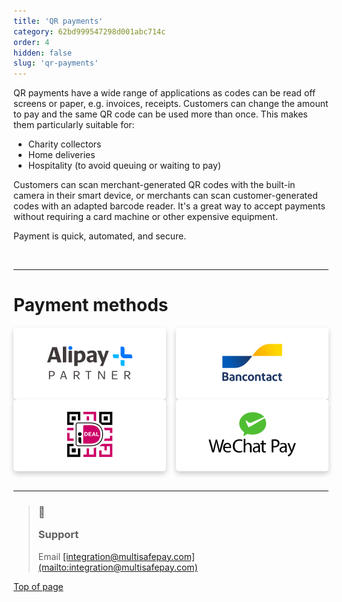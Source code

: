 ```yaml
---
title: 'QR payments'
category: 62bd999547298d001abc714c
order: 4
hidden: false
slug: 'qr-payments'
---
```

QR payments have a wide range of applications as codes can be read off screens or paper, e.g. invoices, receipts. Customers can change the amount to pay and the same QR code can be used more than once. This makes them particularly suitable for:

* Charity collectors
* Home deliveries
* Hospitality (to avoid queuing or waiting to pay)

Customers can scan merchant-generated QR codes with the built-in camera in their smart device, or merchants can scan customer-generated codes with an adapted barcode reader. It's a great way to accept payments without requiring a card machine or other expensive equipment.

Payment is quick, automated, and secure.

<br />

***

# Payment methods

<div class="auto-grid">
    <div class="card-container">
        <a href="/docs/alipay-plus/" style="text-decoration: none;">
            <div class="card">
                <img src="https://raw.githubusercontent.com/MultiSafepay/MultiSafepay-icons/master/methods/alipayplus.svg" style={{margin: '20px', maxHeight: '75px'}}>
                <div class="container">
                    </div>
            </div>
        </a>
    </div>
    <div class="card-container">
        <a href="/docs/bancontact/" style="text-decoration: none;">
            <div class="card">
                <img src="https://raw.githubusercontent.com/MultiSafepay/MultiSafepay-icons/master/methods/bancontact.svg" style={{margin: '20px', maxHeight: '75px'}}>
                <div class="container">
                    </div>
            </div>
        </a>
    </div>
       </div>

<style>

b {
  color: #384248 !important;
}
  
.auto-grid {
  --auto-grid-min-size: 200px;
  
  display: grid;
  grid-template-columns: repeat(auto-fill, minmax(var(--auto-grid-min-size), 1fr));
  grid-gap: 1rem;
}

/* Style the cards */
.card-container {
  box-shadow: 0 4px 8px 0 rgba(0, 0, 0, 0.2); /* this adds the "card" effect */
  padding: 16px;
  text-align: center;
  background-color: #fff;
  border-radius: 5px;
}

.card-container:hover {
  box-shadow: 0 8px 16px 0 rgba(0,0,0,0.2);
}

</style>

<div class="auto-grid">
    <div class="card-container">
        <a href="/docs/ideal#ideal-qr" style="text-decoration: none;">
            <div class="card">
                <img src="https://raw.githubusercontent.com/MultiSafepay/MultiSafepay-icons/master/methods/ideal-qr.svg" style={{margin: '20px', maxHeight: '75px'}}>
                <div class="container">
                    </div>
            </div>
        </a>
    </div>
    <div class="card-container">
        <a href="/docs/wechat-pay/" style="text-decoration: none;">
            <div class="card">
                <img src="https://raw.githubusercontent.com/MultiSafepay/MultiSafepay-icons/master/methods/wechatpay.svg" style={{margin: '20px', maxHeight: '75px'}}>
                <div class="container">
                    </div>
            </div>
        </a>
    </div>
   </div>

<style>

b {
  color: #384248 !important;
}
  
.auto-grid {
  --auto-grid-min-size: 200px;
  
  display: grid;
  grid-template-columns: repeat(auto-fill, minmax(var(--auto-grid-min-size), 1fr));
  grid-gap: 1rem;
}

/* Style the cards */
.card-container {
  box-shadow: 0 4px 8px 0 rgba(0, 0, 0, 0.2); /* this adds the "card" effect */
  padding: 16px;
  text-align: center;
  background-color: #fff;
  border-radius: 5px;
}

.card-container:hover {
  box-shadow: 0 8px 16px 0 rgba(0,0,0,0.2);
}

</style>

<br />

***

<blockquote class="callout callout_info">
  <h3 class="callout-heading false">
    <span class="callout-icon">💬</span>
    <p>Support</p>
  </h3>

  <p>Email <a href="mailto:integration@multisafepay.com">[integration@multisafepay.com](mailto:integration@multisafepay.com)</a></p>
</blockquote>

[Top of page](#)